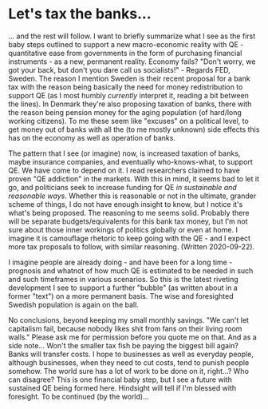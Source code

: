 # Let's tax the banks...

... and the rest will follow. I want to briefly summarize what I see as the first baby steps outlined to support a new macro-economic reality
with QE - quantitative ease from governments in the form of purchasing financial instruments - as a new, permanent reality. Economy fails?
"Don't worry, we got your back, but don't you dare call us socialists!" - Regards FED, Sweden. The reason I mention Sweden is their recent 
proposal for a bank
tax with the reason being basically the need for money redistribution to support QE (as I most humbly _currently_ interpret it, reading a bit
between the lines). In Denmark they're
also proposing taxation of banks, there with the reason being pension money for the aging population (of hard/long working citizens). To me these
seem like "excuses" on a political level, to get money out of banks with all the (to me mostly unknown) side effects this has on the economy
as well as operation of banks.


The pattern that I see (or imagine) now, is increased taxation of banks, maybe insurance companies, and eventually who-knows-what, to support QE.
We have come to depend on it. I read researchers claimed to have proven "QE addiction" in the markets.
 With this in mind, it seems bad to let it go, and politicians
seek to increase funding for QE _in sustainable and reasonable ways_. Whether this is reasonable or not in the ultimate, grander scheme of things,
I do not have enough insight to know, but I notice it's what's being proposed. The reasoning to me seems solid. Probably there will be separate
budgets/equivalents for this bank tax money, but I'm not sure about those inner workings of politics globally or even at home. I imagine it is
camouflage 
rhetoric to keep going with the QE - and I expect more tax proposals to follow, with similar reasoning. (Written 2020-09-22).


I imagine people are already doing - 
and have been for a long time - prognosis and whatnot of how much QE is estimated to be needed in such and such timeframes in various 
scenarios. So this is the latest riveting development I see to support a further "bubble" (as written about in a former "text") on a more permanent
basis. The wise and foresighted Swedish population is again on the ball.


No conclusions, beyond keeping my small monthly savings. "We can't let capitalism fail, because nobody likes shit from fans on their living room walls."
Please ask me for permission before you quote me on that. And as a side note... Won't the smaller tax fish be paying the biggest bill again? Banks
will transfer costs. I hope to businesses as well as everyday people, although businesses,
when they need to cut costs, tend to punish people somehow. The world sure has a lot of work to be done on it, right...? Who can disagree?
This is one
financial baby step, but I see a future with sustained QE being formed here. Hindsight will tell if I'm blessed with foresight. To be continued (by
the world)...
